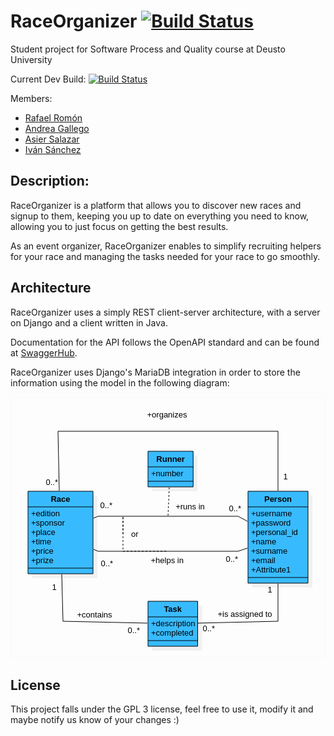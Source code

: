 # RaceOrganizer [![Build Status](https://travis-ci.org/BSPQ18-19/BSPQ19-E8.svg?branch=master)](https://travis-ci.org/BSPQ18-19/BSPQ19-E8)
Student project for Software Process and Quality course at Deusto University 

Current Dev Build: [![Build Status](https://travis-ci.org/BSPQ18-19/BSPQ19-E8.svg?branch=dev)](https://travis-ci.org/BSPQ18-19/BSPQ19-E8)

Members:
- [Rafael Romón](https://github.com/rafaelromon)
- [Andrea Gallego](https://github.com/andreagb35)
- [Asier Salazar](https://github.com/asiers49)
- [Iván Sánchez](https://github.com/ivykoko1)

## Description:
RaceOrganizer is a platform that allows you to discover new races and signup to them, keeping you up to date on 
everything you need to know, allowing you to just focus on getting the best results.

As an event organizer, RaceOrganizer enables to simplify recruiting helpers for your race and managing the tasks
 needed for your race to go smoothly.
 
## Architecture
RaceOrganizer uses a simply REST client-server architecture, with a server on Django and a client written in Java.

Documentation for the API follows the OpenAPI standard and can be found at [SwaggerHub](https://app.swaggerhub.com/apis-docs/rafaelromon/RaceOrganizer/1.0.0#/).

RaceOrganizer uses Django's MariaDB integration in order to store the information using the model in the following 
diagram:

<p align="center">
  <img src="https://github.com/BSPQ18-19/BSPQ19-E8/blob/master/.web/ClassDiagram.png" alt="classDiagram"/>
</p>

## License
This project falls under the GPL 3 license, feel free to use it, modify it and maybe notify us know of your changes :)
